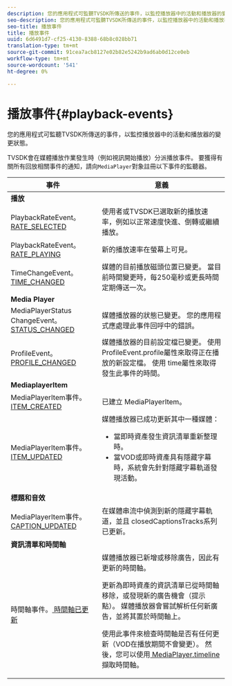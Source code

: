 ```yaml
---
description: 您的應用程式可監聽TVSDK所傳送的事件，以監控播放器中的活動和播放器的變更狀態。
seo-description: 您的應用程式可監聽TVSDK所傳送的事件，以監控播放器中的活動和播放器的變更狀態。
seo-title: 播放事件
title: 播放事件
uuid: 6d6491d7-cf25-4130-8388-68b8c028bb71
translation-type: tm+mt
source-git-commit: 91cea7acb8127e02b82e5242b9ad6ab0d12ce0eb
workflow-type: tm+mt
source-wordcount: '541'
ht-degree: 0%

---
```



# 播放事件{#playback-events}

您的應用程式可監聽TVSDK所傳送的事件，以監控播放器中的活動和播放器的變更狀態。

TVSDK會在媒體播放作業發生時（例如視訊開始播放）分派播放事件。 要獲得有關所有回放相關事件的通知，請向`MediaPlayer`對象註冊以下事件的監聽器。

<table frame="all" colsep="1" rowsep="1" id="table_922EEA3DE0BD47BA982E11F890CA0A6B"> 
 <thead> 
  <tr rowsep="1"> 
   <th colname="1" class="entry"> 事件 </th> 
   <th colname="2" class="entry"> 意義 </th> 
  </tr> 
 </thead>
 <tbody> 
  <tr rowsep="1"> 
   <td colname="1"><b>播放</b> </td> 
   <td colname="2"> </td>
  </tr> 
  <tr rowsep="1"> 
   <td colname="1">PlaybackRateEvent。<a href="https://help.adobe.com/en_US/primetime/api/psdk/asdoc-dhls_1.4/com/adobe/mediacore/events/PlaybackRateEvent.html#RATE_SELECTED" format="html" scope="external"> RATE_SELECTED</a> </td> 
   <td colname="2"> 使用者或TVSDK已選取新的播放速率，例如以正常速度快進、倒轉或繼續播放。 </td> 
  </tr> 
  <tr rowsep="1"> 
   <td colname="1">PlaybackRateEvent。<a href="https://help.adobe.com/en_US/primetime/api/psdk/asdoc-dhls_1.4/com/adobe/mediacore/events/PlaybackRateEvent.html#RATE_PLAYING" format="html" scope="external"> RATE_PLAYING</a> </td> 
   <td colname="2"> 新的播放速率在螢幕上可見。 </td> 
  </tr> 
  <tr rowsep="1"> 
   <td colname="1"> TimeChangeEvent。<a href="https://help.adobe.com/en_US/primetime/api/psdk/asdoc-dhls_1.4/com/adobe/mediacore/events/TimeChangeEvent.html#TIME_CHANGED" format="html" scope="external"> TIME_CHANGED</a> </td> 
   <td colname="2"> 媒體的目前播放磁頭位置已變更。 當目前時間變更時，每250毫秒或更長時間定期傳送一次。 </td> 
  </tr> 
  <tr rowsep="1"> 
   <td colname="1"><b>Media Player</b> </td> 
   <td colname="2"> </td>
  </tr> 
  <tr rowsep="1"> 
   <td colname="1">MediaPlayerStatus ChangeEvent。<a href="https://help.adobe.com/en_US/primetime/api/psdk/asdoc-dhls_1.4/com/adobe/mediacore/events/MediaPlayerStatusChangeEvent.html#STATUS_CHANGED" format="html" scope="external"> STATUS_CHANGED</a> </td> 
   <td colname="2"> 媒體播放器的狀態已變更。 您的應用程式應處理此事件回呼中的錯誤。 </td> 
  </tr> 
  <tr rowsep="1"> 
   <td colname="1">ProfileEvent。<a href="https://help.adobe.com/en_US/primetime/api/psdk/asdoc-dhls_1.4/com/adobe/mediacore/events/ProfileEvent.html#PROFILE_CHANGED" format="html" scope="external"> PROFILE_CHANGED</a> </td> 
   <td colname="2">媒體播放器的目前設定檔已變更。 使用<span class="codeph"> ProfileEvent.profile</span>屬性來取得正在播放的新設定檔。 使用<span class="codeph"> time</span>屬性來取得發生此事件的時間。 </td> 
  </tr> 
  <tr rowsep="1"> 
   <td colname="1"><b>MediaplayerItem</b> </td> 
   <td colname="2"> </td>
  </tr> 
  <tr rowsep="1"> 
   <td colname="1">MediaPlayerItem事件。<a href="https://help.adobe.com/en_US/primetime/api/psdk/asdoc-dhls_1.4/com/adobe/mediacore/events/MediaPlayerItemEvent.html#ITEM_CREATED" format="html" scope="external"> ITEM_CREATED</a> </td> 
   <td colname="2">已建立<span class="codeph"> MediaPlayerItem</span>。 </td> 
  </tr> 
  <tr rowsep="1"> 
   <td colname="1">MediaPlayerItem事件。<a href="https://help.adobe.com/en_US/primetime/api/psdk/asdoc-dhls_1.4/com/adobe/mediacore/events/MediaPlayerItemEvent.html#ITEM_UPDATED" format="html" scope="external"> ITEM_UPDATED</a> </td> 
   <td colname="2">媒體播放器已成功更新其中一種媒體： 
    <ul id="ul_E4D1A1D468544C3B9F8046E9B68A956D"> 
     <li id="li_35A2A417BF924E039D9CB36CFBCDFEB6">當即時資產發生資訊清單重新整理時。 </li> 
     <li id="li_E7AB380C212B4011B07C3B313282681C">當VOD或即時資產具有隱藏字幕時，系統會先針對隱藏字幕軌道發現活動。 </li> 
    </ul> </td> 
  </tr> 
  <tr rowsep="1"> 
   <td colname="1"><b>標題和音效</b> </td> 
   <td colname="2"> </td>
  </tr> 
  <tr rowsep="1"> 
   <td colname="1"> MediaPlayerItem事件。<a href="https://help.adobe.com/en_US/primetime/api/psdk/asdoc-dhls_1.4/com/adobe/mediacore/events/MediaPlayerItemEvent.html#CAPTION_UPDATED" format="html" scope="external"> CAPTION_UPDATED</a> </td> 
   <td colname="2">在媒體串流中偵測到新的隱藏字幕軌道，並且<span class="codeph"> closedCaptionsTracks</span>系列已更新。 </td> 
  </tr> 
  <tr rowsep="1"> 
   <td colname="1"><b>資訊清單和時間軸</b> </td> 
   <td colname="2"> </td>
  </tr> 
  <tr rowsep="0"> 
   <td colname="1">時間軸事件。<a href="https://help.adobe.com/en_US/primetime/api/psdk/asdoc-dhls_1.4/com/adobe/mediacore/events/TimelineEvent.html#TIMELINE_UPDATED" format="html" scope="external"> 時間軸已更新</a> </td> 
   <td colname="2">媒體播放器已新增或移除廣告，因此有更新的時間軸。 <p>更新為即時資產的資訊清單已從時間軸移除，或發現新的廣告機會（提示點）。 媒體播放器會嘗試解析任何新廣告，並將其置於時間軸上。 </p> <p> 使用此事件來檢查時間軸是否有任何更新（VOD在播放期間不會變更）。 然後，您可以使用<a href="https://help.adobe.com/en_US/primetime/api/psdk/asdoc-dhls_1.4/com/adobe/mediacore/MediaPlayer.html#timeline" format="html" scope="external"> MediaPlayer.timeline</a>擷取時間軸。 </p> </td> 
  </tr> 
 </tbody> 
</table>

